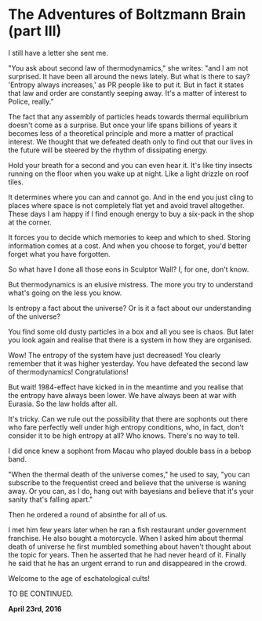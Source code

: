 # The Adventures of Boltzmann Brain (part III)



I still have a letter she sent me.

"You ask about second law of thermodynamics," she writes: "and I am not surprised. It have been all around the news lately. But what is there to say? 'Entropy always increases,' as PR people like to put it. But in fact it states that law and order are constantly seeping away. It's a matter of interest to Police, really."

The fact that any assembly of particles heads towards thermal equilibrium doesn't come as a surprise. But once your life spans billions of years it becomes less of a theoretical principle and more a matter of practical interest. We thought that we defeated death only to find out that our lives in the future will be steered by the rhythm of dissipating energy.

Hold your breath for a second and you can even hear it. It's like tiny insects running on the floor when you wake up at night. Like a light drizzle on roof tiles.

It determines where you can and cannot go. And in the end you just cling to places where space is not completely flat yet and avoid travel altogether. These days I am happy if I find enough energy to buy a six-pack in the shop at the corner.

It forces you to decide which memories to keep and which to shed. Storing information comes at a cost. And when you choose to forget, you'd better forget what you have forgotten.

So what have I done all those eons in Sculptor Wall? I, for one, don't know.

But thermodynamics is an elusive mistress. The more you try to understand what's going on the less you know.

Is entropy a fact about the universe? Or is it a fact about our understanding of the universe?

You find some old dusty particles in a box and all you see is chaos. But later you look again and realise that there is a system in how they are organised.

Wow! The entropy of the system have just decreased! You clearly remember that it was higher yesterday. You have defeated the second law of thermodynamics! Congratulations!

But wait! 1984-effect have kicked in in the meantime and you realise that the entropy have always been lower. We have always been at war with Eurasia. So the law holds after all.

It's tricky. Can we rule out the possibility that there are sophonts out there who fare perfectly well under high entropy conditions, who, in fact, don't consider it to be high entropy at all? Who knows. There's no way to tell.

I did once knew a sophont from Macau who played double bass in a bebop band.

"When the thermal death of the universe comes," he used to say, "you can subscribe to the frequentist creed and believe that the universe is waning away. Or you can, as I do, hang out with bayesians and believe that it's your sanity that's falling apart."

Then he ordered a round of absinthe for all of us.

I met him few years later when he ran a fish restaurant under government franchise. He also bought a motorcycle. When I asked him about thermal death of universe he first mumbled something about haven't thought about the topic for years. Then he asserted that he had never heard of it. Finally he said that he has an urgent errand to run and disappeared in the crowd.

Welcome to the age of eschatological cults!

TO BE CONTINUED.

**April 23rd, 2016**